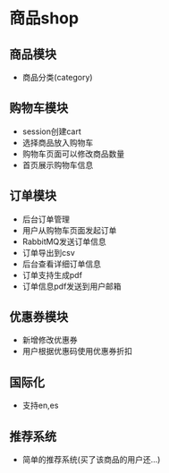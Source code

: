 # 商品shop
## 商品模块
- 商品分类(category)

## 购物车模块
- session创建cart
- 选择商品放入购物车
- 购物车页面可以修改商品数量
- 首页展示购物车信息

## 订单模块
- 后台订单管理
- 用户从购物车页面发起订单
- RabbitMQ发送订单信息
- 订单导出到csv
- 后台查看详细订单信息
- 订单支持生成pdf
- 订单信息pdf发送到用户邮箱

## 优惠券模块
- 新增修改优惠券
- 用户根据优惠码使用优惠券折扣

## 国际化
- 支持en,es

## 推荐系统
- 简单的推荐系统(买了该商品的用户还...)